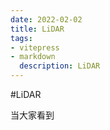 ```yaml
---
date: 2022-02-02
title: LiDAR
tags:
- vitepress
- markdown
  description: LiDAR
---
```


#LiDAR


当大家看到



























